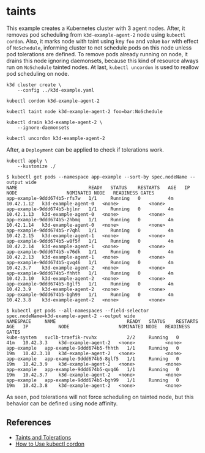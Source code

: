 # taints

This example creates a Kubernetes cluster with 3 agent nodes. After, it removes
pod scheduling from `k3d-example-agent-2` node using `kubectl cordon`. Also, it
marks node with taint using key `foo` and value `bar` with effect of
`NoSchedule`, informing cluster to not schedule pods on this node unless pod
tolerations are defined. To remove pods already running on node, it drains this
node ignoring daemonsets, because this kind of resource always run on
`NoSchedule` tainted nodes. At last, `kubectl uncordon` is used to reallow pod
scheduling on node.

```
k3d cluster create \
    --config ../k3d-example.yaml

kubectl cordon k3d-example-agent-2

kubectl taint node k3d-example-agent-2 foo=bar:NoSchedule

kubectl drain k3d-example-agent-2 \
    --ignore-daemonsets

kubectl uncordon k3d-example-agent-2
```

After, a `Deployment` can be applied to check if tolerations work.

```
kubectl apply \
    --kustomize ./
```

```console
$ kubectl get pods --namespace app-example --sort-by spec.nodeName --output wide
NAME                          READY   STATUS    RESTARTS   AGE   IP           NODE                  NOMINATED NODE   READINESS GATES
app-example-9ddd674b5-rfs7w   1/1     Running   0          4m    10.42.1.12   k3d-example-agent-0   <none>           <none>
app-example-9ddd674b5-bjlnr   1/1     Running   0          4m    10.42.1.13   k3d-example-agent-0   <none>           <none>
app-example-9ddd674b5-2hbmq   1/1     Running   0          4m    10.42.1.14   k3d-example-agent-0   <none>           <none>
app-example-9ddd674b5-r7qhl   1/1     Running   0          4m    10.42.2.15   k3d-example-agent-1   <none>           <none>
app-example-9ddd674b5-w8f5f   1/1     Running   0          4m    10.42.2.14   k3d-example-agent-1   <none>           <none>
app-example-9ddd674b5-v76dk   1/1     Running   0          4m    10.42.2.13   k3d-example-agent-1   <none>           <none>
app-example-9ddd674b5-qvq46   1/1     Running   0          4m    10.42.3.7    k3d-example-agent-2   <none>           <none>
app-example-9ddd674b5-fhhth   1/1     Running   0          4m    10.42.3.10   k3d-example-agent-2   <none>           <none>
app-example-9ddd674b5-8glf5   1/1     Running   0          4m    10.42.3.9    k3d-example-agent-2   <none>           <none>
app-example-9ddd674b5-bgh99   1/1     Running   0          4m    10.42.3.8    k3d-example-agent-2   <none>           <none>

$ kubectl get pods --all-namespaces --field-selector spec.nodeName=k3d-example-agent-2 --output wide
NAMESPACE     NAME                          READY   STATUS    RESTARTS   AGE   IP           NODE                  NOMINATED NODE   READINESS GATES
kube-system   svclb-traefik-rvvhx           2/2     Running   0          41m   10.42.3.3    k3d-example-agent-2   <none>           <none>
app-example   app-example-9ddd674b5-fhhth   1/1     Running   0          19m   10.42.3.10   k3d-example-agent-2   <none>           <none>
app-example   app-example-9ddd674b5-8glf5   1/1     Running   0          19m   10.42.3.9    k3d-example-agent-2   <none>           <none>
app-example   app-example-9ddd674b5-qvq46   1/1     Running   0          19m   10.42.3.7    k3d-example-agent-2   <none>           <none>
app-example   app-example-9ddd674b5-bgh99   1/1     Running   0          19m   10.42.3.8    k3d-example-agent-2   <none>           <none>
```
As seen, pod tolerations will not force scheduling on tainted node, but this
behavior can be defined using node affinity.

## References

* [Taints and Tolerations](https://kubernetes.io/docs/concepts/scheduling-eviction/taint-and-toleration/)
* [How to Use kubectl cordon](https://linuxhint.com/use-kubectl-cordon/)
